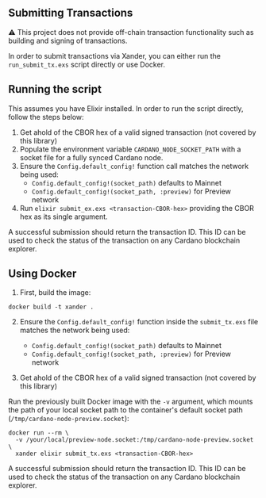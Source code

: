 ## Submitting Transactions

⚠️ This project does not provide off-chain transaction functionality such as building and signing of transactions.

In order to submit transactions via Xander, you can either run the `run_submit_tx.exs` script directly or use Docker. 


## Running the script

This assumes you have Elixir installed. In order to run the script directly, follow the steps below:

1. Get ahold of the CBOR hex of a valid signed transaction (not covered by this library)
2. Populate the environment variable `CARDANO_NODE_SOCKET_PATH` with a socket file for a fully synced Cardano node.
3. Ensure the `Config.default_config!` function call matches the network being used:
    - `Config.default_config!(socket_path)` defaults to Mainnet
    - `Config.default_config!(socket_path, :preview)` for Preview network
4. Run `elixir submit_ex.exs <transaction-CBOR-hex>` providing the CBOR hex as its single argument.

A successful submission should return the transaction ID. This ID can be used to check the status of the transaction on any Cardano blockchain explorer.

## Using Docker

1. First, build the image:

```
docker build -t xander .
```

2. Ensure the `Config.default_config!` function inside the `submit_tx.exs` file matches the network being used:
    - `Config.default_config!(socket_path)` defaults to Mainnet
    - `Config.default_config!(socket_path, :preview)` for Preview network

3. Get ahold of the CBOR hex of a valid signed transaction (not covered by this library)

Run the previously built Docker image with the `-v` argument, which mounts the path of your local socket path to 
the container's default socket path (`/tmp/cardano-node-preview.socket`):

```
docker run --rm \
  -v /your/local/preview-node.socket:/tmp/cardano-node-preview.socket \
  xander elixir submit_tx.exs <transaction-CBOR-hex>
```

A successful submission should return the transaction ID. This ID can be used to check the status of the transaction on any Cardano blockchain explorer.